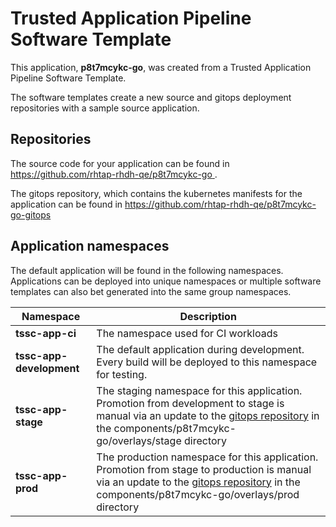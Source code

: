 # Trusted Application Pipeline Software Template

This application, **p8t7mcykc-go**, was created from a Trusted Application Pipeline Software Template.

The software templates create a new source and gitops deployment repositories with a sample source application. 

## Repositories

The source code for your application can be found in [https://github.com/rhtap-rhdh-qe/p8t7mcykc-go ](https://github.com/rhtap-rhdh-qe/p8t7mcykc-go ).
 
The gitops repository, which contains the kubernetes manifests for the application can be found in 
[https://github.com/rhtap-rhdh-qe/p8t7mcykc-go-gitops ](https://github.com/rhtap-rhdh-qe/p8t7mcykc-go-gitops ) 

## Application namespaces 

The default application will be found in the following namespaces. Applications can be deployed into unique namespaces or multiple software templates can also bet generated into the same group namespaces.  

|  Namespace   |  Description   |  
| -------- | -------- |
| **tssc-app-ci** | The namespace used for CI workloads |
| **tssc-app-development** | The default application during development. Every build will be deployed to this namespace for testing. |
| **tssc-app-stage** | The staging namespace for this application. Promotion from development to stage is manual via an update to the [gitops repository](https://github.com/rhtap-rhdh-qe/p8t7mcykc-go-gitops ) in the components/p8t7mcykc-go/overlays/stage directory |
| **tssc-app-prod** | The production namespace for this application. Promotion from stage to production is manual via an update to the [gitops repository](https://github.com/rhtap-rhdh-qe/p8t7mcykc-go-gitops ) in the components/p8t7mcykc-go/overlays/prod directory |
